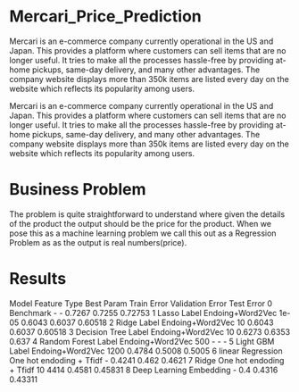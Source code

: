 # Mercari_Price_Prediction
Mercari is an e-commerce company currently operational in the US and Japan. This provides a platform where customers can sell items that are no longer useful. It tries to make all the processes hassle-free by providing at-home pickups, same-day delivery, and many other advantages. The company website displays more than 350k items are listed every day on the website which reflects its popularity among users.

Mercari is an e-commerce company currently operational in the US and Japan. This provides a platform where customers can sell items that are no longer useful. It tries to make all the processes hassle-free by providing at-home pickups, same-day delivery, and many other advantages. The company website displays more than 350k items are listed every day on the website which reflects its popularity among users.

# Business Problem

The problem is quite straightforward to understand where given the details of the product the output should be the price for the product. When we pose this as a machine learning problem we call this out as a Regression Problem as as the output is real numbers(price).

# Results

Model	Feature Type	Best Param	Train Error	Validation Error	Test Error
0	Benchmark	-	-	0.7267	0.7255	0.72753
1	Lasso	Label Endoing+Word2Vec	1e-05	0.6043	0.6037	0.60518
2	Ridge	Label Endoing+Word2Vec	10	0.6043	0.6037	0.60518
3	Decision Tree	Label Endoing+Word2Vec	10	0.6273	0.6353	0.637
4	Random Forest	Label Endoing+Word2Vec	500	-	-	-
5	Light GBM	Label Endoing+Word2Vec	1200	0.4784	0.5008	0.5005
6	linear Regression	One hot endoding + Tfidf	-	0.4241	0.462	0.4621
7	Ridge	One hot endoding + Tfidf	10	4414	0.4581	0.45831
8	Deep Learning	Embedding	-	0.4	0.4316	0.43311
